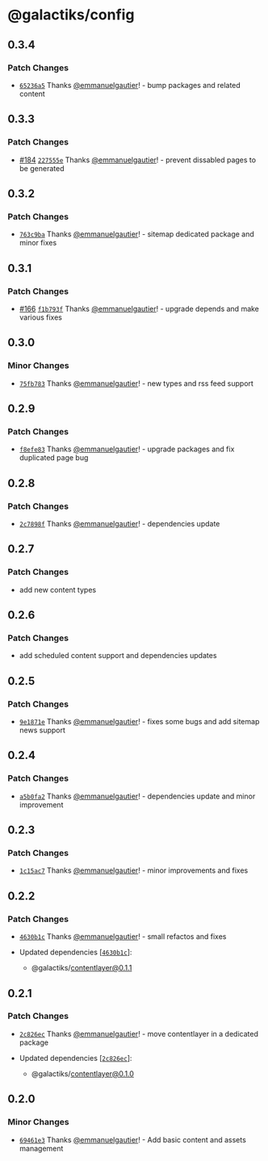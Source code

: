 # @galactiks/config

## 0.3.4

### Patch Changes

- [`65236a5`](https://github.com/thegalactiks/explorer/commit/65236a57b6cd03f9c5869b940d16bf114a448109) Thanks [@emmanuelgautier](https://github.com/emmanuelgautier)! - bump packages and related content

## 0.3.3

### Patch Changes

- [#184](https://github.com/thegalactiks/explorer/pull/184) [`227555e`](https://github.com/thegalactiks/explorer/commit/227555e1178e047c7331b0726eab61811e4edad1) Thanks [@emmanuelgautier](https://github.com/emmanuelgautier)! - prevent dissabled pages to be generated

## 0.3.2

### Patch Changes

- [`763c9ba`](https://github.com/thegalactiks/explorer/commit/763c9ba24b4ccf81ee0f75a1fa01a8205b5a3dcc) Thanks [@emmanuelgautier](https://github.com/emmanuelgautier)! - sitemap dedicated package and minor fixes

## 0.3.1

### Patch Changes

- [#166](https://github.com/thegalactiks/explorer/pull/166) [`f1b793f`](https://github.com/thegalactiks/explorer/commit/f1b793f99c4924c5919db6ba2de06f2e98130971) Thanks [@emmanuelgautier](https://github.com/emmanuelgautier)! - upgrade depends and make various fixes

## 0.3.0

### Minor Changes

- [`75fb783`](https://github.com/thegalactiks/explorer/commit/75fb783d9473fa5a9fbb8255cb2dcb4af17782cb) Thanks [@emmanuelgautier](https://github.com/emmanuelgautier)! - new types and rss feed support

## 0.2.9

### Patch Changes

- [`f8efe83`](https://github.com/thegalactiks/explorer/commit/f8efe83b0d724eeb239f3581c56ad1133282c3b0) Thanks [@emmanuelgautier](https://github.com/emmanuelgautier)! - upgrade packages and fix duplicated page bug

## 0.2.8

### Patch Changes

- [`2c7898f`](https://github.com/thegalactiks/explorer/commit/2c7898f9e5b5fb0451a208a1e1a50d831eabf3fb) Thanks [@emmanuelgautier](https://github.com/emmanuelgautier)! - dependencies update

## 0.2.7

### Patch Changes

- add new content types

## 0.2.6

### Patch Changes

- add scheduled content support and dependencies updates

## 0.2.5

### Patch Changes

- [`9e1871e`](https://github.com/thegalactiks/explorer/commit/9e1871e5918a76e65113010815a3437f97cbdec8) Thanks [@emmanuelgautier](https://github.com/emmanuelgautier)! - fixes some bugs and add sitemap news support

## 0.2.4

### Patch Changes

- [`a5b0fa2`](https://github.com/thegalactiks/explorer/commit/a5b0fa2fe2ec34365ae0344ff760c7c386f371eb) Thanks [@emmanuelgautier](https://github.com/emmanuelgautier)! - dependencies update and minor improvement

## 0.2.3

### Patch Changes

- [`1c15ac7`](https://github.com/thegalactiks/explorer/commit/1c15ac78a9fe1971a05254813948b2bcba94596f) Thanks [@emmanuelgautier](https://github.com/emmanuelgautier)! - minor improvements and fixes

## 0.2.2

### Patch Changes

- [`4630b1c`](https://github.com/thegalactiks/explorer/commit/4630b1cdb5dea901507fef8a2c7a9d3b4c97bd43) Thanks [@emmanuelgautier](https://github.com/emmanuelgautier)! - small refactos and fixes

- Updated dependencies [[`4630b1c`](https://github.com/thegalactiks/explorer/commit/4630b1cdb5dea901507fef8a2c7a9d3b4c97bd43)]:
  - @galactiks/contentlayer@0.1.1

## 0.2.1

### Patch Changes

- [`2c826ec`](https://github.com/thegalactiks/explorer/commit/2c826ecae77d43afe4ce3634611b1a7ed863f584) Thanks [@emmanuelgautier](https://github.com/emmanuelgautier)! - move contentlayer in a dedicated package

- Updated dependencies [[`2c826ec`](https://github.com/thegalactiks/explorer/commit/2c826ecae77d43afe4ce3634611b1a7ed863f584)]:
  - @galactiks/contentlayer@0.1.0

## 0.2.0

### Minor Changes

- [`69461e3`](https://github.com/thegalactiks/explorer/commit/69461e33f4201572ec62dd4e5cb51d8ef8bafa9b) Thanks [@emmanuelgautier](https://github.com/emmanuelgautier)! - Add basic content and assets management
